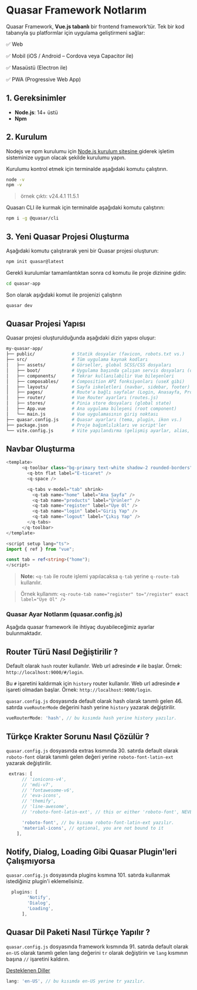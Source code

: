 # Quasar Framework Notlarım

Quasar Framework, **Vue.js tabanlı** bir frontend framework’tür. Tek bir kod tabanıyla şu platformlar için uygulama geliştirmeni sağlar:

✅ Web

✅ Mobil (iOS / Android – Cordova veya Capacitor ile)

✅ Masaüstü (Electron ile)

✅ PWA (Progressive Web App)

## 1. Gereksinimler

- **Node.js**: 14+ üstü
- **Npm**

## 2. Kurulum

Nodejs ve npm kurulumu için [Node.js kurulum sitesine ](https://nodejs.org/en/download) giderek işletim sisteminize uygun olacak şekilde kurulumu yapın.

Kurulumu kontrol etmek için terminalde aşağıdaki komutu çalıştırın.

```bash
node -v
npm -v
```

> örnek çıktı:
> v24.4.1
> 11.5.1

Quasarı CLI ile kurmak için terminalde aşağıdaki komutu çalıştırın:

```bash
npm i -g @quasar/cli
```

## 3. Yeni Quasar Projesi Oluşturma

Aşağıdaki komutu çalıştırarak yeni bir Quasar projesi oluşturun:

```bash
npm init quasar@latest
```

Gerekli kurulumlar tamamlantıktan sonra cd komutu ile proje dizinine gidin:

```bash
cd quasar-app
```

Son olarak aşığıdaki komut ile projenizi çalıştırın

```bash
quasar dev
```

## Quasar Projesi Yapısı

Quasar projesi oluşturulduğunda aşağıdaki dizin yapısı oluşur:

```bash
my-quasar-app/
├── public/              # Statik dosyalar (favicon, robots.txt vs.)
├── src/                 # Tüm uygulama kaynak kodları
│   ├── assets/          # Görseller, global SCSS/CSS dosyaları
│   ├── boot/            # Uygulama başında çalışan servis dosyaları (örneğin axios)
│   ├── components/      # Tekrar kullanılabilir Vue bileşenleri
│   ├── composables/     # Composition API fonksiyonları (useX gibi)
│   ├── layouts/         # Sayfa iskeletleri (navbar, sidebar, footer)
│   ├── pages/           # Route'a bağlı sayfalar (Login, Anasayfa, Profil)
│   ├── router/          # Vue Router ayarları (routes.js)
│   ├── stores/          # Pinia store dosyaları (global state)
│   ├── App.vue          # Ana uygulama bileşeni (root component)
│   └── main.js          # Vue uygulamasının giriş noktası
├── quasar.config.js     # Quasar ayarları (tema, plugin, ikon vs.)
├── package.json         # Proje bağımlılıkları ve script'ler
└── vite.config.js       # Vite yapılandırma (gelişmiş ayarlar, alias, proxy vs.)
```

## Navbar Oluşturma

```ts
<template>
      <q-toolbar class="bg-primary text-white shadow-2 rounded-borders">
        <q-btn flat label="E-ticaret" />
        <q-space />

        <q-tabs v-model="tab" shrink>
          <q-tab name="home" label="Ana Sayfa" />
          <q-tab name="products" label="Ürünler" />
          <q-tab name="register" label="Üye Ol" />
          <q-tab name="login" label="Giriş Yap" />
          <q-tab name="logout" label="Çıkış Yap" />
        </q-tabs>
      </q-toolbar>
</template>

<script setup lang="ts">
import { ref } from "vue";

const tab = ref<string>("home");
</script>
```

> **Note:** `<q-tab` ile route işlemi yapılacaksa `q-tab` yerine `q-route-tab` kullanılır.

> Örnek kullanım:
> `<q-route-tab name="register" to="/register" exact label="Üye Ol" />`

### Quasar Ayar Notlarım (quasar.config.js)

Aşağıda quasar framework ile ihtiyaç duyabileceğimiz ayarlar bulunmaktadır.

## Router Türü Nasıl Değiştirilir ?

Default olarak `hash` router kullanılır. Web url adresinde `#` ile başlar. Örnek: `http://localhost:9000/#/login`.

Bu `#` işaretini kaldırmak için `history` router kullanılır. Web url adresinde `#` işareti olmadan başlar. Örnek: `http://localhost:9000/login`.

`quasar.config.js` dosyasında default olarak hash olarak tanımlı gelen 46. satırda `vueRouterMode` değerini hash yerine `history` yazarak değiştirilir.

```js
vueRouterMode: 'hash', // bu kısımda hash yerine history yazılır.
```

## Türkçe Krakter Sorunu Nasıl Çözülür ?

`quasar.config.js` dosyasında extras kısmında 30. satırda default olarak `roboto-font` olarak tanımlı gelen değeri yerine `roboto-font-latin-ext` yazarak değiştirilir.

```js
 extras: [
      // 'ionicons-v4',
      // 'mdi-v7',
      // 'fontawesome-v6',
      // 'eva-icons',
      // 'themify',
      // 'line-awesome',
      // 'roboto-font-latin-ext', // this or either 'roboto-font', NEVER both!

      'roboto-font', // bu kısıma roboto-font-latin-ext yazılır.
      'material-icons', // optional, you are not bound to it
    ],
```

## Notify, Dialog, Loading Gibi Quasar Plugin'leri Çalışmıyorsa

`quasar.config.js` dosyasında plugins kısmına 101. satırda kullanmak istediğiniz plugin'i eklemelisiniz.

```js
  plugins: [
        'Notify',
        'Dialog',
        'Loading',
      ],
```

## Quasar Dil Paketi Nasıl Türkçe Yapılır ?

`quasar.config.js` dosyasında framework kısmında 91. satırda default olarak `en-US` olarak tanımlı gelen lang değerini `tr` olarak değiştirin ve `lang` kısmının başına `//` işaretini kaldırın.

[Desteklenen Diller](https://github.com/quasarframework/quasar/tree/dev/ui/lang)

```js
lang: 'en-US', // bu kısımda en-US yerine tr yazılır.
```
